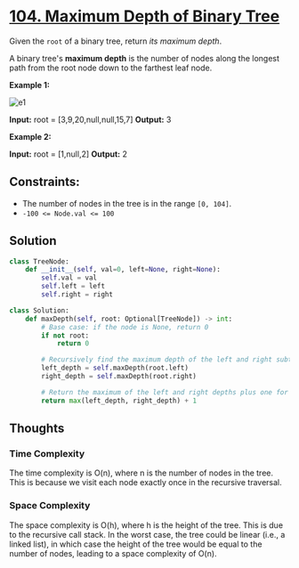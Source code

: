 # [104. Maximum Depth of Binary Tree](https://leetcode.com/problems/maximum-depth-of-binary-tree/)

Given the `root` of a binary tree, return *its maximum depth*.

A binary tree's **maximum depth** is the number of nodes along the longest path from the root node down to the farthest leaf node.

**Example 1:**

![e1](https://assets.leetcode.com/uploads/2020/11/26/tmp-tree.jpg)

**Input:** root = [3,9,20,null,null,15,7]
**Output:** 3

**Example 2:**

**Input:** root = [1,null,2]
**Output:** 2

## **Constraints:**

- The number of nodes in the tree is in the range `[0, 104]`.
- `-100 <= Node.val <= 100`

## Solution

```python
class TreeNode:
    def __init__(self, val=0, left=None, right=None):
        self.val = val
        self.left = left
        self.right = right

class Solution:
    def maxDepth(self, root: Optional[TreeNode]) -> int:
        # Base case: if the node is None, return 0
        if not root:
            return 0

        # Recursively find the maximum depth of the left and right subtrees
        left_depth = self.maxDepth(root.left)
        right_depth = self.maxDepth(root.right)

        # Return the maximum of the left and right depths plus one for the current node
        return max(left_depth, right_depth) + 1

```

## Thoughts

### Time Complexity

The time complexity is O(n), where n is the number of nodes in the tree. This is because we visit each node exactly once in the recursive traversal.

### Space Complexity

The space complexity is O(h), where h is the height of the tree. This is due to the recursive call stack. In the worst case, the tree could be linear (i.e., a linked list), in which case the height of the tree would be equal to the number of nodes, leading to a space complexity of O(n).
